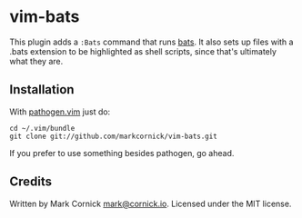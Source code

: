 # vim-bats

This plugin adds a `:Bats` command that runs [bats][bats]. It also sets up
files with a .bats extension to be highlighted as shell scripts, since that's
ultimately what they are.

## Installation

With [pathogen.vim](https://github.com/tpope/vim-pathogen) just do:

    cd ~/.vim/bundle
    git clone git://github.com/markcornick/vim-bats.git

If you prefer to use something besides pathogen, go ahead.

## Credits

Written by Mark Cornick <mark@cornick.io>. Licensed under the MIT license.

[bats]: https://github.com/sstephenson/bats
